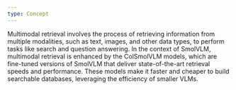 ```yaml
---
type: Concept
---
```


Multimodal retrieval involves the process of retrieving information from multiple modalities, such as text, images, and other data types, to perform tasks like search and question answering. In the context of SmolVLM, multimodal retrieval is enhanced by the ColSmolVLM models, which are fine-tuned versions of SmolVLM that deliver state-of-the-art retrieval speeds and performance. These models make it faster and cheaper to build searchable databases, leveraging the efficiency of smaller VLMs.